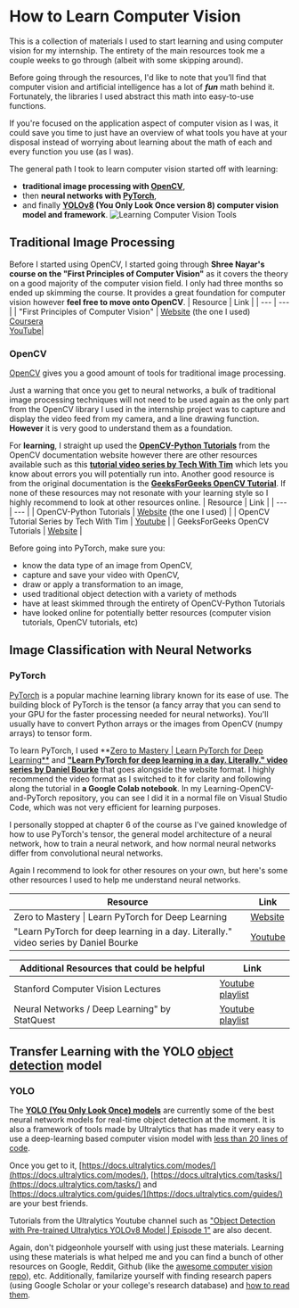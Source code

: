 # How to Learn Computer Vision
This is a collection of materials I used to start learning and using computer vision for my internship. The entirety of the main resources took me a couple weeks to go through (albeit with some skipping around).

Before going through the resources, I'd like to note that you’ll find that computer vision and artificial intelligence has a lot of **_fun_** math behind it. Fortunately, the libraries I used abstract this math into easy-to-use functions. 

If you're focused on the application aspect of computer vision as I was, it could save you time to just have an overview of what tools you have at your disposal instead of worrying about learning about the math of each and every function you use (as I was). 

The general path I took to learn computer vision started off with learning:
- **traditional image processing with [OpenCV](https://github.com/SeanKenRuiz/how-to-learn-computer-vision/blob/main/README.md#OpenCV)**,
- then **neural networks with [PyTorch](https://github.com/SeanKenRuiz/how-to-learn-computer-vision/blob/main/README.md#pytorch)**,
- and finally **[YOLOv8](https://github.com/SeanKenRuiz/how-to-learn-computer-vision/blob/main/README.md#YOLOv8) (You Only Look Once version 8) computer vision model and framework**.
![Learning Computer Vision Tools](https://github.com/user-attachments/assets/b73e8a0f-2019-43a9-a3be-2d7f008966fe)

## Traditional Image Processing
Before I started using OpenCV, I started going through **Shree Nayar's course on the "First Principles of Computer Vision"** as it covers the theory on a good majority of the computer vision field. I only had three months so ended up skimming the course. It provides a great foundation for computer vision however **feel free to move onto OpenCV**.
| Resource | Link |
| --- | --- |
| "First Principles of Computer Vision" | [Website](https://fpcv.cs.columbia.edu/) (the one I used) <br> [Coursera](https://www.coursera.org/specializations/firstprinciplesofcomputervision?utm_medium=sem&utm_source=gg&utm_campaign=B2C_NAMER__coursera_FTCOF_courseraplus_pmax-namer-npls-and-search-themes-country-US-country-CA&campaignid=21019068954&adgroupid=6490842751&device=c&keyword=&matchtype=&network=x&devicemodel=&adposition=&creativeid=6490842751&hide_mobile_promo&gad_source=1&gclid=Cj0KCQiAire5BhCNARIsAM53K1hYO0ofRQ7X_OlYZd8BuB4QcSi7TEI7Q6-NHg7Tn4CNJbCtcSe3jQoaAghuEALw_wcB) <br> [YouTube](https://www.youtube.com/channel/UCf0WB91t8Ky6AuYcQV0CcLw)|

### OpenCV
[OpenCV](https://en.wikipedia.org/wiki/OpenCV) gives you a good amount of tools for traditional image processing. 

Just a warning that once you get to neural networks, a bulk of traditional image processing techniques will not need to be used again as the only part from the OpenCV library I used in the internship project was to capture and display the video feed from my camera, and a line drawing function. **However** it is very good to understand them as a foundation. 

For **learning**, I straight up used the [**OpenCV-Python Tutorials**](https://docs.opencv.org/4.x/d6/d00/tutorial_py_root.html) from the OpenCV documentation website however there are other resources available such as this [**tutorial video series by Tech With Tim**](https://www.youtube.com/watch?v=wlYPhdTbRmk&list=PLzMcBGfZo4-lUA8uGjeXhBUUzPYc6vZRn&index=2&ab_channel=TechWithTim) which lets you know about errors you will potentially run into. Another good resource is from the original documentation is the [**GeeksForGeeks OpenCV Tutorial**](https://www.geeksforgeeks.org/opencv-python-tutorial/). If none of these resources may not resonate with your learning style so I highly recommend to look at other resources online. 
| Resource | Link |
| --- | --- |
| OpenCV-Python Tutorials | [Website](https://docs.opencv.org/4.x/d6/d00/tutorial_py_root.html) (the one I used) |
| OpenCV Tutorial Series by Tech With Tim | [Youtube](https://www.youtube.com/watch?v=wlYPhdTbRmk&list=PLzMcBGfZo4-lUA8uGjeXhBUUzPYc6vZRn&index=2&ab_channel=TechWithTim) |
| GeeksForGeeks OpenCV Tutorials | [Website](https://www.geeksforgeeks.org/opencv-python-tutorial/) |

Before going into PyTorch, make sure you:
- know the data type of an image from OpenCV,
- capture and save your video with OpenCV,
- draw or apply a transformation to an image,
- used traditional object detection with a variety of methods
- have at least skimmed through the entirety of OpenCV-Python Tutorials
- have looked online for potentially better resources (computer vision tutorials, OpenCV tutorials, etc)

## Image Classification with Neural Networks
### PyTorch
[PyTorch](https://en.wikipedia.org/wiki/PyTorch) is a popular machine learning library known for its ease of use. The building block of PyTorch is the tensor (a fancy array that you can send to your GPU for the faster processing needed for neural networks). You'll usually have to convert Python arrays or the images from OpenCV (numpy arrays) to tensor form.

To learn PyTorch, I used **[Zero to Mastery | Learn PyTorch for Deep Learning**](https://www.learnpytorch.io/00_pytorch_fundamentals/) and [**"Learn PyTorch for deep learning in a day. Literally." video series by Daniel Bourke**](https://www.youtube.com/watch?v=Z_ikDlimN6A&t=50417s) that goes alongside the website format. I highly recommend the video format as I switched to it for clarity and following along the tutorial in **a Google Colab notebook**. In my Learning-OpenCV-and-PyTorch repository, you can see I did it in a normal file on Visual Studio Code, which was not very efficient for learning purposes.

I personally stopped at chapter 6 of the course as I've gained knowledge of how to use PyTorch's tensor, the general model architecture of a neural network, how to train a neural network, and how normal neural networks differ from convolutional neural networks.

Again I recommend to look for other resoures on your own, but here's some other resources I used to help me understand neural networks.

| Resource | Link |
| --- | --- |
| Zero to Mastery \| Learn PyTorch for Deep Learning | [Website](https://www.learnpytorch.io/00_pytorch_fundamentals) |
| "Learn PyTorch for deep learning in a day. Literally." video series by Daniel Bourke | [Youtube](https://www.youtube.com/watch?v=Z_ikDlimN6A&t=0s&ab_channel=DanielBourke) |

| Additional Resources that could be helpful | Link |
| --- | --- |
| Stanford Computer Vision Lectures | [Youtube playlist](https://www.youtube.com/watch?v=vT1JzLTH4G4&list=PLf7L7Kg8_FNxHATtLwDceyh72QQL9pvpQ&index=1&ab_channel=StanfordUniversitySchoolofEngineering) |
| Neural Networks / Deep Learning" by StatQuest | [Youtube playlist](https://youtube.com/playlist?list=PLblh5JKOoLUIxGDQs4LFFD--41Vzf-ME1&si=DyyrWTpcXlsY8_Uz) |

## Transfer Learning with the YOLO [object detection](https://en.wikipedia.org/wiki/Object_detection#:~:text=You%20Only%20Look%20Once%20(YOLO)) model
### YOLO
The [**YOLO (You Only Look Once) models**](https://docs.ultralytics.com/) are currently some of the best neural network models for real-time object detection at the moment. It is also a framework of tools made by Ultralytics that has made it very easy to use a deep-learning based computer vision model with [less than 20 lines of code](https://docs.ultralytics.com/modes/track/#tracker-selection:~:text=Python%20Examples-,Persisting%20Tracks%20Loop,-Here%20is%20a). 

Once you get to it, [https://docs.ultralytics.com/modes/](https://docs.ultralytics.com/modes/), [https://docs.ultralytics.com/tasks/](https://docs.ultralytics.com/tasks/) and [https://docs.ultralytics.com/guides/](https://docs.ultralytics.com/guides/) are your best friends. 

Tutorials from the Ultralytics Youtube channel such as ["Object Detection with Pre-trained Ultralytics YOLOv8 Model | Episode 1"](https://www.youtube.com/watch?v=5ku7npMrW40&ab_channel=Ultralytics) are also decent.

Again, don't pidgeonhole yourself with using just these materials. Learning using these materials is what helped me and you can find a bunch of other resources on Google, Reddit, Github (like the [awesome computer vision repo](https://github.com/jbhuang0604/awesome-computer-vision?tab=readme-ov)), etc.
Additionally, familarize yourself with finding research papers (using Google Scholar or your college's research database) and [how to read them](https://www.reddit.com/r/math/comments/17p40rz/comment/k840z3n/?utm_source=share&utm_medium=web3x&utm_name=web3xcss&utm_term=1&utm_content=share_button). 
